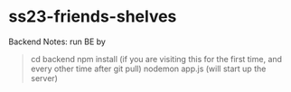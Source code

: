 # ss23-friends-shelves
Backend Notes:
run BE by 
>cd backend
>npm install (if you are visiting this for the first time, and every other time after git pull)
>nodemon app.js (will start up the server)